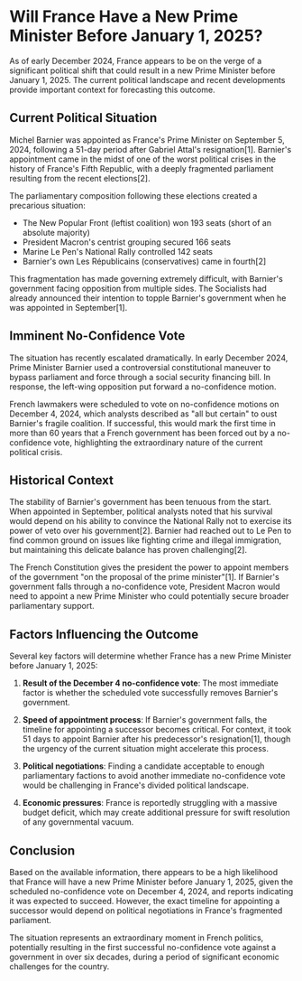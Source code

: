 # Will France Have a New Prime Minister Before January 1, 2025?

As of early December 2024, France appears to be on the verge of a significant political shift that could result in a new Prime Minister before January 1, 2025. The current political landscape and recent developments provide important context for forecasting this outcome.

## Current Political Situation

Michel Barnier was appointed as France's Prime Minister on September 5, 2024, following a 51-day period after Gabriel Attal's resignation[1]. Barnier's appointment came in the midst of one of the worst political crises in the history of France's Fifth Republic, with a deeply fragmented parliament resulting from the recent elections[2].

The parliamentary composition following these elections created a precarious situation:
- The New Popular Front (leftist coalition) won 193 seats (short of an absolute majority)
- President Macron's centrist grouping secured 166 seats
- Marine Le Pen's National Rally controlled 142 seats
- Barnier's own Les Républicains (conservatives) came in fourth[2]

This fragmentation has made governing extremely difficult, with Barnier's government facing opposition from multiple sides. The Socialists had already announced their intention to topple Barnier's government when he was appointed in September[1].

## Imminent No-Confidence Vote

The situation has recently escalated dramatically. In early December 2024, Prime Minister Barnier used a controversial constitutional maneuver to bypass parliament and force through a social security financing bill. In response, the left-wing opposition put forward a no-confidence motion.

French lawmakers were scheduled to vote on no-confidence motions on December 4, 2024, which analysts described as "all but certain" to oust Barnier's fragile coalition. If successful, this would mark the first time in more than 60 years that a French government has been forced out by a no-confidence vote, highlighting the extraordinary nature of the current political crisis.

## Historical Context

The stability of Barnier's government has been tenuous from the start. When appointed in September, political analysts noted that his survival would depend on his ability to convince the National Rally not to exercise its power of veto over his government[2]. Barnier had reached out to Le Pen to find common ground on issues like fighting crime and illegal immigration, but maintaining this delicate balance has proven challenging[2].

The French Constitution gives the president the power to appoint members of the government "on the proposal of the prime minister"[1]. If Barnier's government falls through a no-confidence vote, President Macron would need to appoint a new Prime Minister who could potentially secure broader parliamentary support.

## Factors Influencing the Outcome

Several key factors will determine whether France has a new Prime Minister before January 1, 2025:

1. **Result of the December 4 no-confidence vote**: The most immediate factor is whether the scheduled vote successfully removes Barnier's government.

2. **Speed of appointment process**: If Barnier's government falls, the timeline for appointing a successor becomes critical. For context, it took 51 days to appoint Barnier after his predecessor's resignation[1], though the urgency of the current situation might accelerate this process.

3. **Political negotiations**: Finding a candidate acceptable to enough parliamentary factions to avoid another immediate no-confidence vote would be challenging in France's divided political landscape.

4. **Economic pressures**: France is reportedly struggling with a massive budget deficit, which may create additional pressure for swift resolution of any governmental vacuum.

## Conclusion

Based on the available information, there appears to be a high likelihood that France will have a new Prime Minister before January 1, 2025, given the scheduled no-confidence vote on December 4, 2024, and reports indicating it was expected to succeed. However, the exact timeline for appointing a successor would depend on political negotiations in France's fragmented parliament.

The situation represents an extraordinary moment in French politics, potentially resulting in the first successful no-confidence vote against a government in over six decades, during a period of significant economic challenges for the country.